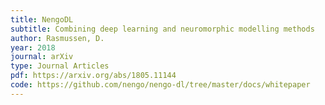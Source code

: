 ```yaml
---
title: NengoDL
subtitle: Combining deep learning and neuromorphic modelling methods
author: Rasmussen, D.
year: 2018
journal: arXiv
type: Journal Articles
pdf: https://arxiv.org/abs/1805.11144
code: https://github.com/nengo/nengo-dl/tree/master/docs/whitepaper
---
```

